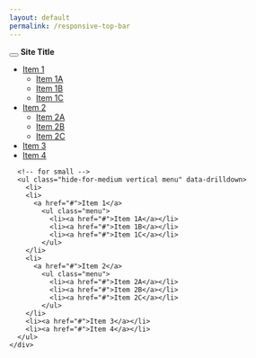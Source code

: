 ```yaml
---
layout: default
permalink: /responsive-top-bar
---
```

<div class="top-bar">
  <div class="top-bar-title">
    <span data-responsive-toggle="responsive-menu" data-hide-for="medium">
      <button class="menu-icon dark" type="button" data-toggle></button>
    </span>
    <strong>Site Title</strong>
  </div>
  <div id="responsive-menu">
    <div class="top-bar-right">
      <!-- not for small -->
      <ul class="show-for-medium dropdown menu" data-dropdown-menu>
        <li>
          <a href="#">Item 1</a>
            <ul class="menu">
              <li><a href="#">Item 1A</a></li>
              <li><a href="#">Item 1B</a></li>
              <li><a href="#">Item 1C</a></li>
            </ul>
        </li>
        <li>
          <a href="#">Item 2</a>
            <ul class="menu">
              <li><a href="#">Item 2A</a></li>
              <li><a href="#">Item 2B</a></li>
              <li><a href="#">Item 2C</a></li>
            </ul>
        </li>
        <li><a href="#">Item 3</a></li>
        <li><a href="#">Item 4</a></li>
      </ul>  
		
		
      <!-- for small -->
      <ul class="hide-for-medium vertical menu" data-drilldown>
        <li>
        <li>
          <a href="#">Item 1</a>
            <ul class="menu">
              <li><a href="#">Item 1A</a></li>
              <li><a href="#">Item 1B</a></li>
              <li><a href="#">Item 1C</a></li>
            </ul>
        </li>
        <li>
          <a href="#">Item 2</a>
            <ul class="menu">
              <li><a href="#">Item 2A</a></li>
              <li><a href="#">Item 2B</a></li>
              <li><a href="#">Item 2C</a></li>
            </ul>
        </li>
        <li><a href="#">Item 3</a></li>
        <li><a href="#">Item 4</a></li>
      </ul>
    </div>
  </div>
</div>